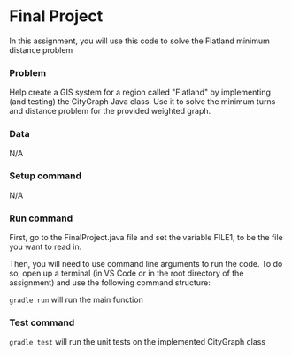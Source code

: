 # Final Project
In this assignment, you will use this code to solve the Flatland minimum distance problem

### Problem
Help create a GIS system for a region called "Flatland" by implementing (and testing) the CityGraph Java class. Use it to solve the minimum turns and distance problem for the provided weighted graph.

### Data
N/A

### Setup command
N/A

### Run command
First, go to the FinalProject.java file and set the variable FILE1, to be 
the file you want to read in.

Then, you will need to use command line arguments to run the code. To do so, open up a terminal (in VS Code or in the root directory of the assignment) and use the following command structure:

`gradle run` will run the main function

### Test command
`gradle test` will run the unit tests on the implemented CityGraph class
